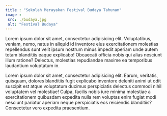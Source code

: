 ```yaml
---
title : "Sekolah Merayakan Festival Budaya Tahunan"
image :
 src: ./budaya.jpg
 alt: "Festival Budaya"
---
```

Lorem ipsum dolor sit amet, consectetur adipisicing elit. Voluptatibus, veniam, nemo, natus in aliquid id inventore eius exercitationem molestias repellendus sunt velit ipsum nostrum minus impedit aperiam unde autem totam blanditiis eaque explicabo! Obcaecati officia nobis qui alias nesciunt illum ratione? Delectus, molestias repudiandae maxime ea temporibus laudantium voluptatum in.

Lorem ipsum dolor sit amet, consectetur adipisicing elit. Earum, veritatis, quisquam, dolores blanditiis fugit explicabo inventore deleniti animi ut odit suscipit est atque voluptatum ducimus perspiciatis delectus commodi nihil voluptatem vel molestiae! Culpa, facilis nobis iure minima molestiae a exercitationem quibusdam expedita nulla rem voluptas enim fugiat modi nesciunt pariatur aperiam neque perspiciatis eos reiciendis blanditiis? Consectetur vero expedita praesentium.
